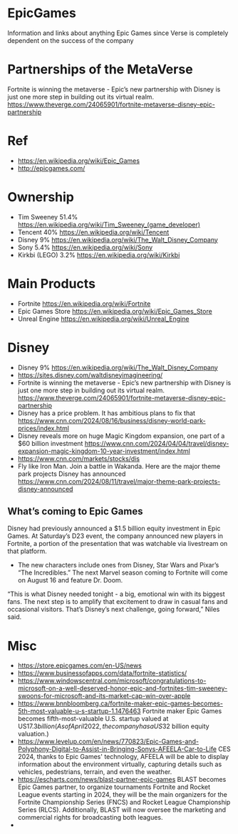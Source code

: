 # EpicGames
Information and links about anything Epic Games since Verse is completely dependent on the success of the company 

# Partnerships of the MetaVerse

Fortnite is winning the metaverse - Epic’s new partnership with Disney is just one more step in building out its virtual realm. https://www.theverge.com/24065901/fortnite-metaverse-disney-epic-partnership 


# Ref

- https://en.wikipedia.org/wiki/Epic_Games
- http://epicgames.com/

# Ownership

- Tim Sweeney 51.4%  https://en.wikipedia.org/wiki/Tim_Sweeney_(game_developer)
- Tencent 40%  https://en.wikipedia.org/wiki/Tencent
- Disney 9% https://en.wikipedia.org/wiki/The_Walt_Disney_Company
- Sony 5.4%  https://en.wikipedia.org/wiki/Sony
- Kirkbi (LEGO) 3.2%  https://en.wikipedia.org/wiki/Kirkbi

# Main Products

- Fortnite https://en.wikipedia.org/wiki/Fortnite
- Epic Games Store https://en.wikipedia.org/wiki/Epic_Games_Store
- Unreal Engine https://en.wikipedia.org/wiki/Unreal_Engine

# Disney

- Disney 9% https://en.wikipedia.org/wiki/The_Walt_Disney_Company
- https://sites.disney.com/waltdisneyimagineering/
- Fortnite is winning the metaverse - Epic’s new partnership with Disney is just one more step in building out its virtual realm. https://www.theverge.com/24065901/fortnite-metaverse-disney-epic-partnership
- Disney has a price problem. It has ambitious plans to fix that https://www.cnn.com/2024/08/16/business/disney-world-park-prices/index.html
- Disney reveals more on huge Magic Kingdom expansion, one part of a $60 billion investment https://www.cnn.com/2024/04/04/travel/disney-expansion-magic-kingdom-10-year-investment/index.html
- https://www.cnn.com/markets/stocks/dis
- Fly like Iron Man. Join a battle in Wakanda. Here are the major theme park projects Disney has announced https://www.cnn.com/2024/08/11/travel/major-theme-park-projects-disney-announced

## What’s coming to Epic Games

Disney had previously announced a $1.5 billion equity investment in Epic Games. At Saturday’s D23 event, the company announced new players in Fortnite, a portion of the presentation that was watchable via livestream on that platform.

- The new characters  include ones from Disney, Star Wars and Pixar’s “The Incredibles.” The next Marvel season coming to Fortnite will come on August 16 and feature Dr. Doom.

“This is what Disney needed tonight - a big, emotional win with its biggest fans. The next step is to amplify that excitement to draw in casual fans and occasional visitors. That’s Disney’s next challenge, going forward,” Niles said.

# Misc

- https://store.epicgames.com/en-US/news
- https://www.businessofapps.com/data/fortnite-statistics/
- https://www.windowscentral.com/microsoft/congratulations-to-microsoft-on-a-well-deserved-honor-epic-and-fortnites-tim-sweeney-swoons-for-microsoft-and-its-market-cap-win-over-apple
- https://www.bnnbloomberg.ca/fortnite-maker-epic-games-becomes-5th-most-valuable-u-s-startup-1.1476463 Fortnite maker Epic Games becomes fifth-most-valuable U.S. startup valued at US$17.3 billion ( As of April 2022, the company has a US$32 billion equity valuation.)
- https://www.levelup.com/en/news/770823/Epic-Games-and-Polyphony-Digital-to-Assist-in-Bringing-Sonys-AFEELA-Car-to-Life CES 2024, thanks to Epic Games' technology, AFEELA will be able to display information about the environment virtually, capturing details such as vehicles, pedestrians, terrain, and even the weather.
- https://escharts.com/news/blast-partner-epic-games BLAST becomes Epic Games partner, to organize tournaments Fortnite and Rocket League events starting in 2024, they will be the main organizers for the Fortnite Championship Series (FNCS) and Rocket League Championship Series (RLCS). Additionally, BLAST will now oversee the marketing and commercial rights for broadcasting both leagues.
- 
